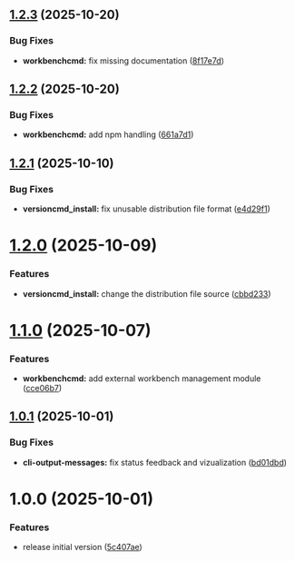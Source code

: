 ## [1.2.3](https://github.com/cloudvlad/graphdbcli/compare/v1.2.2...v1.2.3) (2025-10-20)


### Bug Fixes

* **workbenchcmd:** fix missing documentation ([8f17e7d](https://github.com/cloudvlad/graphdbcli/commit/8f17e7dd84f1a0dc845a0fc892c9246236f558e6))

## [1.2.2](https://github.com/cloudvlad/graphdbcli/compare/v1.2.1...v1.2.2) (2025-10-20)


### Bug Fixes

* **workbenchcmd:** add npm handling ([661a7d1](https://github.com/cloudvlad/graphdbcli/commit/661a7d1bedadc896664149131a0945d8a85686be))

## [1.2.1](https://github.com/cloudvlad/graphdbcli/compare/v1.2.0...v1.2.1) (2025-10-10)


### Bug Fixes

* **versioncmd_install:** fix unusable distribution file format ([e4d29f1](https://github.com/cloudvlad/graphdbcli/commit/e4d29f1c4e1a74d63fc6ba4f2ed62219976a62ca))

# [1.2.0](https://github.com/cloudvlad/graphdbcli/compare/v1.1.0...v1.2.0) (2025-10-09)


### Features

* **versioncmd_install:** change the distribution file source ([cbbd233](https://github.com/cloudvlad/graphdbcli/commit/cbbd2338c21ef5a4b7d640c3d2d8835701c59493))

# [1.1.0](https://github.com/cloudvlad/graphdbcli/compare/v1.0.1...v1.1.0) (2025-10-07)


### Features

* **workbenchcmd:** add external workbench management module ([cce06b7](https://github.com/cloudvlad/graphdbcli/commit/cce06b7cf19ff20116e75e9b864106d491074ea9))

## [1.0.1](https://github.com/cloudvlad/graphdbcli/compare/v1.0.0...v1.0.1) (2025-10-01)


### Bug Fixes

* **cli-output-messages:** fix status feedback and vizualization ([bd01dbd](https://github.com/cloudvlad/graphdbcli/commit/bd01dbda88dababde0ed314bd3430a72dca6e53f))

# 1.0.0 (2025-10-01)


### Features

* release initial version ([5c407ae](https://github.com/cloudvlad/graphdbcli/commit/5c407aeec9a995c42c42ac5dd9baab220efcec13))
